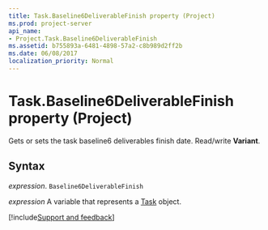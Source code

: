 ```yaml
---
title: Task.Baseline6DeliverableFinish property (Project)
ms.prod: project-server
api_name:
- Project.Task.Baseline6DeliverableFinish
ms.assetid: b755893a-6481-4898-57a2-c8b989d2ff2b
ms.date: 06/08/2017
localization_priority: Normal
---
```



# Task.Baseline6DeliverableFinish property (Project)

Gets or sets the task baseline6 deliverables finish date. Read/write  **Variant**.


## Syntax

_expression_. `Baseline6DeliverableFinish`

_expression_ A variable that represents a [Task](./Project.Task.md) object.

[!include[Support and feedback](~/includes/feedback-boilerplate.md)]